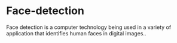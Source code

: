 # Face-detection
Face detection is a computer technology being used in a variety of  application that identifies human faces in digital images..
